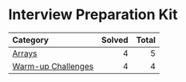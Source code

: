 # Interview Preparation Kit

| Category                                    | Solved | Total |
| :------------------------------------------ | -----: | ----: |
| [Arrays](./arrays/)                         |      4 |     5 |
| [Warm-up Challenges](./warm-up-challenges/) |      4 |     4 |
